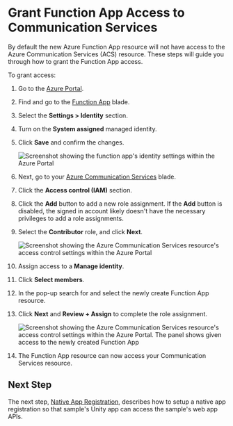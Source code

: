 # Grant Function App Access to Communication Services

By default the new Azure Function App resource will not have access to the Azure Communication Services (ACS) resource. These steps will guide you through how to grant the Function App access.

To grant access:

1. Go to the [Azure Portal](https://portal.azure.com).

2. Find and go to the [Function App](https://portal.azure.com/#view/HubsExtension/BrowseResource/resourceType/Microsoft.Web%2Fsites/kind/functionapp) blade.

3. Select the **Settings > Identity** section.
   
4. Turn on the **System assigned** managed identity.
   
5. Click **Save** and confirm the changes.

   <img src="./images/image-17-function-app-id.png" alt="Screenshot showing the function app's identity settings within the Azure Portal" style="max-height: 200px"/>

6. Next, go to your [Azure Communication Services](https://portal.azure.com/#blade/HubsExtension/BrowseResourceBlade/resourceType/Microsoft.Communication%2FCommunicationServices) blade.
   
7. Click the **Access control (IAM)** section.
   
8. Click the **Add** button to add a new role assignment. If the **Add** button is disabled, the signed in account likely doesn't have the necessary privileges to add a role assignments.
   
9. Select the **Contributor** role, and click **Next**.

   ![Screenshot showing the Azure Communication Services resource's access control settings within the Azure Portal](./images/image-19-acs-role.png)

10. Assign access to a **Manage identity**.
    
11. Click **Select members**.
    
12. In the pop-up search for and select the newly create Function App resource.
    
13. Click **Next** and **Review + Assign** to complete the role assignment.

    ![Screenshot showing the Azure Communication Services resource's access control settings within the Azure Portal. The panel shows given access to the newly created Function App](./images/image-20-acs-role.png)

14. The Function App resource can now access your Communication Services resource. 

## Next Step
The next step, [Native App Registration](./azure-function-setup-10.md#native-app-registration), describes how to setup a native app registration so that sample's Unity app can access the sample's web app APIs.